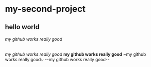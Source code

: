 # my-second-project
## hello world
###### my github works really good
_my github works really good_
**my github works really good**
~my github works really good~
--my github works really good--
